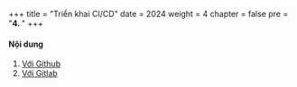 +++
title = "Triển khai CI/CD"
date = 2024
weight = 4
chapter = false
pre = "<b>4. </b>"
+++

#### Nội dung

1. [Với Github](1-github)
2. [Với Gitlab](2-gitlab)